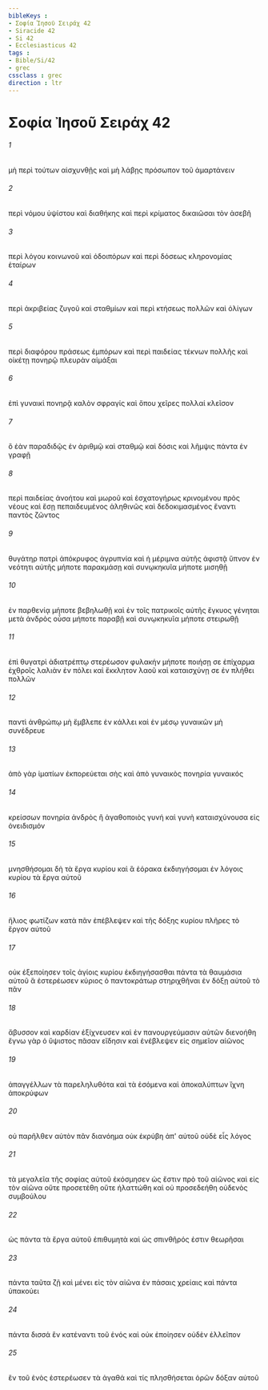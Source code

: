 ```yaml
---
bibleKeys : 
- Σοφία Ἰησοῦ Σειράχ 42
- Siracide 42
- Si 42
- Ecclesiasticus 42
tags : 
- Bible/Si/42
- grec
cssclass : grec
direction : ltr
---
```


# Σοφία Ἰησοῦ Σειράχ 42

###### 1
μὴ περὶ τούτων αἰσχυνθῇς καὶ μὴ λάβῃς πρόσωπον τοῦ ἁμαρτάνειν
###### 2
περὶ νόμου ὑψίστου καὶ διαθήκης καὶ περὶ κρίματος δικαιῶσαι τὸν ἀσεβῆ
###### 3
περὶ λόγου κοινωνοῦ καὶ ὁδοιπόρων καὶ περὶ δόσεως κληρονομίας ἑταίρων
###### 4
περὶ ἀκριβείας ζυγοῦ καὶ σταθμίων καὶ περὶ κτήσεως πολλῶν καὶ ὀλίγων
###### 5
περὶ διαφόρου πράσεως ἐμπόρων καὶ περὶ παιδείας τέκνων πολλῆς καὶ οἰκέτῃ πονηρῷ πλευρὰν αἱμάξαι
###### 6
ἐπὶ γυναικὶ πονηρᾷ καλὸν σφραγίς καὶ ὅπου χεῖρες πολλαί κλεῖσον
###### 7
ὃ ἐὰν παραδιδῷς ἐν ἀριθμῷ καὶ σταθμῷ καὶ δόσις καὶ λῆμψις πάντα ἐν γραφῇ
###### 8
περὶ παιδείας ἀνοήτου καὶ μωροῦ καὶ ἐσχατογήρως κρινομένου πρὸς νέους καὶ ἔσῃ πεπαιδευμένος ἀληθινῶς καὶ δεδοκιμασμένος ἔναντι παντὸς ζῶντος
###### 9
θυγάτηρ πατρὶ ἀπόκρυφος ἀγρυπνία καὶ ἡ μέριμνα αὐτῆς ἀφιστᾷ ὕπνον ἐν νεότητι αὐτῆς μήποτε παρακμάσῃ καὶ συνῳκηκυῖα μήποτε μισηθῇ
###### 10
ἐν παρθενίᾳ μήποτε βεβηλωθῇ καὶ ἐν τοῖς πατρικοῖς αὐτῆς ἔγκυος γένηται μετὰ ἀνδρὸς οὖσα μήποτε παραβῇ καὶ συνῳκηκυῖα μήποτε στειρωθῇ
###### 11
ἐπὶ θυγατρὶ ἀδιατρέπτῳ στερέωσον φυλακήν μήποτε ποιήσῃ σε ἐπίχαρμα ἐχθροῖς λαλιὰν ἐν πόλει καὶ ἔκκλητον λαοῦ καὶ καταισχύνῃ σε ἐν πλήθει πολλῶν
###### 12
παντὶ ἀνθρώπῳ μὴ ἔμβλεπε ἐν κάλλει καὶ ἐν μέσῳ γυναικῶν μὴ συνέδρευε
###### 13
ἀπὸ γὰρ ἱματίων ἐκπορεύεται σὴς καὶ ἀπὸ γυναικὸς πονηρία γυναικός
###### 14
κρείσσων πονηρία ἀνδρὸς ἢ ἀγαθοποιὸς γυνή καὶ γυνὴ καταισχύνουσα εἰς ὀνειδισμόν
###### 15
μνησθήσομαι δὴ τὰ ἔργα κυρίου καὶ ἃ ἑόρακα ἐκδιηγήσομαι ἐν λόγοις κυρίου τὰ ἔργα αὐτοῦ
###### 16
ἥλιος φωτίζων κατὰ πᾶν ἐπέβλεψεν καὶ τῆς δόξης κυρίου πλῆρες τὸ ἔργον αὐτοῦ
###### 17
οὐκ ἐξεποίησεν τοῖς ἁγίοις κυρίου ἐκδιηγήσασθαι πάντα τὰ θαυμάσια αὐτοῦ ἃ ἐστερέωσεν κύριος ὁ παντοκράτωρ στηριχθῆναι ἐν δόξῃ αὐτοῦ τὸ πᾶν
###### 18
ἄβυσσον καὶ καρδίαν ἐξίχνευσεν καὶ ἐν πανουργεύμασιν αὐτῶν διενοήθη ἔγνω γὰρ ὁ ὕψιστος πᾶσαν εἴδησιν καὶ ἐνέβλεψεν εἰς σημεῖον αἰῶνος
###### 19
ἀπαγγέλλων τὰ παρεληλυθότα καὶ τὰ ἐσόμενα καὶ ἀποκαλύπτων ἴχνη ἀποκρύφων
###### 20
οὐ παρῆλθεν αὐτὸν πᾶν διανόημα οὐκ ἐκρύβη ἀπ' αὐτοῦ οὐδὲ εἷς λόγος
###### 21
τὰ μεγαλεῖα τῆς σοφίας αὐτοῦ ἐκόσμησεν ὡς ἔστιν πρὸ τοῦ αἰῶνος καὶ εἰς τὸν αἰῶνα οὔτε προσετέθη οὔτε ἠλαττώθη καὶ οὐ προσεδεήθη οὐδενὸς συμβούλου
###### 22
ὡς πάντα τὰ ἔργα αὐτοῦ ἐπιθυμητὰ καὶ ὡς σπινθῆρός ἐστιν θεωρῆσαι
###### 23
πάντα ταῦτα ζῇ καὶ μένει εἰς τὸν αἰῶνα ἐν πάσαις χρείαις καὶ πάντα ὑπακούει
###### 24
πάντα δισσά ἓν κατέναντι τοῦ ἑνός καὶ οὐκ ἐποίησεν οὐδὲν ἐλλεῖπον
###### 25
ἓν τοῦ ἑνὸς ἐστερέωσεν τὰ ἀγαθά καὶ τίς πλησθήσεται ὁρῶν δόξαν αὐτοῦ
